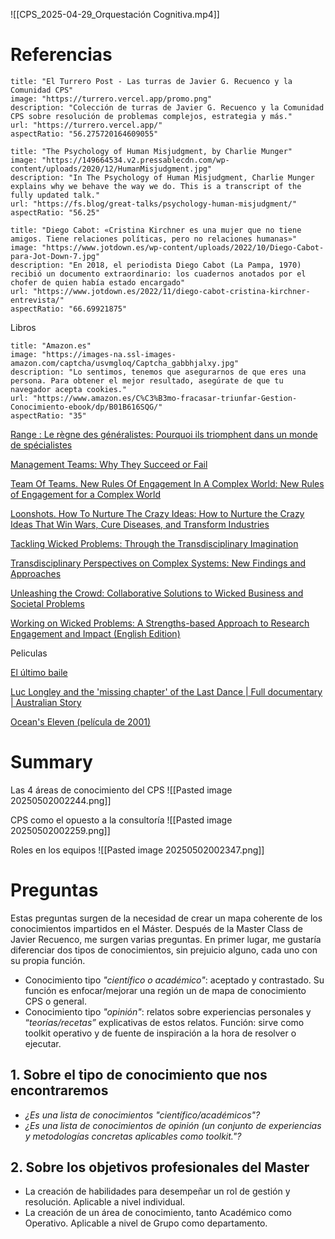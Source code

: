 
![[CPS_2025-04-29_Orquestación Cognitiva.mp4]]

# Referencias

```embed
title: "El Turrero Post - Las turras de Javier G. Recuenco y la Comunidad CPS"
image: "https://turrero.vercel.app/promo.png"
description: "Colección de turras de Javier G. Recuenco y la Comunidad CPS sobre resolución de problemas complejos, estrategia y más."
url: "https://turrero.vercel.app/"
aspectRatio: "56.275720164609055"
```

```embed
title: "The Psychology of Human Misjudgment, by Charlie Munger"
image: "https://149664534.v2.pressablecdn.com/wp-content/uploads/2020/12/HumanMisjudgment.jpg"
description: "In The Psychology of Human Misjudgment, Charlie Munger explains why we behave the way we do. This is a transcript of the fully updated talk."
url: "https://fs.blog/great-talks/psychology-human-misjudgment/"
aspectRatio: "56.25"
```

```embed
title: "Diego Cabot: «Cristina Kirchner es una mujer que no tiene amigos. Tiene relaciones políticas, pero no relaciones humanas»"
image: "https://www.jotdown.es/wp-content/uploads/2022/10/Diego-Cabot-para-Jot-Down-7.jpg"
description: "En 2018, el periodista Diego Cabot (La Pampa, 1970) recibió un documento extraordinario: los cuadernos anotados por el chofer de quien había estado encargado"
url: "https://www.jotdown.es/2022/11/diego-cabot-cristina-kirchner-entrevista/"
aspectRatio: "66.69921875"
```



Libros
```embed
title: "Amazon.es"
image: "https://images-na.ssl-images-amazon.com/captcha/usvmgloq/Captcha_gabbhjalxy.jpg"
description: "Lo sentimos, tenemos que asegurarnos de que eres una persona. Para obtener el mejor resultado, asegúrate de que tu navegador acepta cookies."
url: "https://www.amazon.es/C%C3%B3mo-fracasar-triunfar-Gestion-Conocimiento-ebook/dp/B01B616SQG/"
aspectRatio: "35"
```


[Range : Le règne des généralistes: Pourquoi ils triomphent dans un monde de spécialistes](https://www.amazon.es/Range-g%C3%A9n%C3%A9ralistes-Pourquoi-triomphent-sp%C3%A9cialistes/dp/2378151780/ref=tmm_pap_swatch_0?_encoding=UTF8&dib_tag=AUTHOR&dib=eyJ2IjoiMSJ9.EerUGCNpv_XN4FT4qFEjsL_ler-g278OoKWNHsY0nBVV7YeqxEU6n3b12AnzkwKErx6DqUcAYHje-jYs-07ep74Thb_xcMCUv5kZIiPhYMkIPG3iXY5p6g5yMuX5l-JAvlmL_jsw6zHG99DuesQTV4y19M6-sHd9LdPxIGL_2ZGmgo5zs5wR0Px4KkpANaT_cwrN0w_zK4LeHn8p5_eVG8Qx5tGZguxRUq0CgmI9HWI.O2ACifix4qXE0WCJXG2c0KgB8F_xmm_Aa5uJYgR7qwE)

[Management Teams: Why They Succeed or Fail](https://www.amazon.es/Management-Teams-R-Meredith-Belbin/dp/1856178072/ref=tmm_pap_swatch_0?_encoding=UTF8&dib_tag=AUTHOR&dib=eyJ2IjoiMSJ9.FeoE0mEPWjifgshWp14LY1RfltoWY3SeSJJaecVi5g9eFJZj0pIczgadNxyr-mHuw7NDNmDHgMOevQoTbhGd0Ik41S5hukUKLU5KUaDlw1Rw4EFjLyNgCn3_mEy42j540YCUG-v25sJSpZmNig1rul0u5T9LqwSSqa4J_j8ASNJHBovlFfUa0kO_mWrF2RuB.3X1GNhlRL5g7E9HPqzcjmFqSdYOtKfuEG_KhI0MGef8)

[Team Of Teams. New Rules Of Engagement In A Complex World: New Rules of Engagement for a Complex World](https://www.amazon.es/Teams-Rules-Engagement-Complex-World/dp/0241250838/ref=sr_1_1?dib=eyJ2IjoiMSJ9.MHtMOYW98NJYUJNlmG8LFw.WMLRth-ExK5dAWuJnt7XJ1A0hRIxu8WwDkQJzdw42eI&dib_tag=se&qid=1746054203&refinements=p_27%3AStanley+Mchrystal&s=books&sr=1-1)

[Loonshots. How To Nurture The Crazy Ideas: How to Nurture the Crazy Ideas That Win Wars, Cure Diseases, and Transform Industries](https://www.amazon.es/Loonshots-Nurture-Diseases-Transform-Industries/dp/1250185963?ref_=ast_author_dp)

[Tackling Wicked Problems: Through the Transdisciplinary Imagination](https://www.amazon.es/Tackling-Wicked-Problems-Transdisciplinary-Imagination/dp/1844079252/ref=tmm_pap_swatch_0?_encoding=UTF8&dib_tag=se&dib=eyJ2IjoiMSJ9.mTunrwgYgUtgeR8YoMn_p6kRkwih39rfGdAdaiXZGxSwteP3jOvhfwXj0PJNOfxznsbH0Mrfcp3FZLtX4q8LRDm9JSfu6l8nX3Ws9itlpXw.tN4MpZzMBK_PrVHXYuw5cHRCKcg3NEHClWWTzaA41NI&qid=1746053152&sr=8-1)

[Transdisciplinary Perspectives on Complex Systems: New Findings and Approaches](https://www.amazon.es/Transdisciplinary-Perspectives-Complex-Systems-Approaches/dp/3319817418/ref=tmm_pap_swatch_0?_encoding=UTF8&dib_tag=se&dib=eyJ2IjoiMSJ9.8vfMo1526pCQWMjvfyoihw.hTEBHg3Ja9jDQOV0YNtpW4y149v_n4o6XoWFxxGoMb0&qid=1746053195&sr=8-1)

[Unleashing the Crowd: Collaborative Solutions to Wicked Business and Societal Problems](https://www.amazon.es/Unleashing-Crowd-Collaborative-Solutions-Business/dp/3030255565/ref=sr_1_1?crid=4QUEKFV40ZFZ&dib=eyJ2IjoiMSJ9.MqcUzEA7F16OnvU7Zrh4GQ.Cp4IeLMMIk8qVQymp2FFuiq9reB7HsSsnV9JZgL9xR8&dib_tag=se&keywords=unleashing+the+crowd&qid=1746053248&sprefix=unleashing+the+crowd%2Caps%2C91&sr=8-1)

[Working on Wicked Problems: A Strengths-based Approach to Research Engagement and Impact (English Edition)](https://www.amazon.es/Working-Wicked-Problems-Strengths-based-Engagement-ebook/dp/B07WHWRY4Y/ref=sr_1_1?crid=1ER17X1WQMV13&dib=eyJ2IjoiMSJ9.KyRVpwYEjX7pMeA_qoHBUA.Y1FQNTYcxv8IgwMzzwxIFDBTfubHUqDPKxsiqijNEGs&dib_tag=se&keywords=Working+on+wicked+problems&qid=1746053480&sprefix=working+on+wicked+problems%2Caps%2C108&sr=8-1)

Peliculas

[El último baile](https://es.wikipedia.org/wiki/El_%C3%BAltimo_baile)

[Luc Longley and the 'missing chapter' of the Last Dance | Full documentary | Australian Story](https://www.youtube.com/watch?v=US7VFL9cXTk)

[Ocean's Eleven (película de 2001)](https://es.wikipedia.org/wiki/Ocean%27s_Eleven_\(pel%C3%ADcula_de_2001\))

# Summary

Las 4 áreas de conocimiento del CPS
![[Pasted image 20250502002244.png]]

CPS como el opuesto a la consultoría
![[Pasted image 20250502002259.png]]

Roles en los equipos
![[Pasted image 20250502002347.png]]
# Preguntas

Estas preguntas surgen de la necesidad de crear un mapa coherente de los conocimientos impartidos en el Máster. Después de la Master Class de Javier Recuenco, me surgen varias preguntas. En primer lugar, me gustaría diferenciar dos tipos de conocimientos, sin prejuicio alguno, cada uno con su propia función.

- Conocimiento tipo _"científico o académico"_: aceptado y contrastado. Su función es enfocar/mejorar una región un de mapa de conocimiento CPS o general.
- Conocimiento tipo _"opinión"_: relatos sobre experiencias personales y “_teorías/recetas”_ explicativas de estos relatos. Función: sirve como toolkit operativo y de fuente de inspiración a la hora de resolver o ejecutar.

## 1. Sobre el tipo de conocimiento que nos encontraremos

- _¿Es una lista de conocimientos "científico/académicos"?_
- _¿Es una lista de conocimientos de opinión (un conjunto de experiencias y metodologías concretas aplicables como toolkit."?_

## 2. Sobre los objetivos profesionales del Master

- La creación de habilidades para desempeñar un rol de gestión y resolución. Aplicable a nivel individual.
- La creación de un área de conocimiento, tanto Académico como Operativo. Aplicable a nivel de Grupo como departamento.